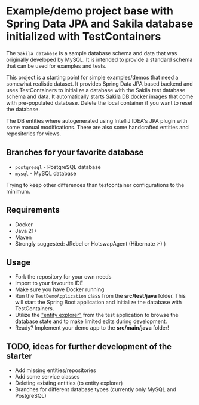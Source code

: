 # Example/demo project base with Spring Data JPA and Sakila database initialized with TestContainers

The `Sakila database` is a sample database schema and data that was originally developed by MySQL. It is intended to provide a standard schema that can be used for examples and tests. 

This project is a starting point for simple examples/demos that need a somewhat realistic dataset. It provides Spring Data JPA based backend and uses TestContainers to initialize a database with the Sakila test database schema and data. It automatically starts [Sakila DB docker images](https://github.com/sakiladb) that come with pre-populated database. Delete the local container if you want to reset the database.

The DB entities where autogenerated using IntelliJ IDEA's JPA plugin with some manual modifications. There are also some handcrafted entities and repositories for views.

## Branches for your favorite database

 * `postgresql` - PostgreSQL database
 * `mysql` - MySQL database

Trying to keep other differences than testcontainer configurations to the minimum.

## Requirements

* Docker
* Java 21+
* Maven
* Strongly suggested: JRebel or HotswapAgent (Hibernate :-) )

## Usage

 * Fork the repository for your own needs
 * Import to your favourite IDE
 * Make sure you have Docker running
 * Run the `TestDemoApplication` class from the **src/test/java** folder. This will start the Spring Boot application and initialize the database with TestContainers.
 * Utilize the ["entity explorer"](http://localhost:8080/entityexplorer/) from the test application to browse the database state and to make limited edits during development.
 * Ready? Implement your demo app to the **src/main/java** folder!

## TODO, ideas for further development of the starter

* Add missing entities/repositories
* Add some service classes
 * Deleting existing entities (to entity explorer)
 * Branches for different database types (currently only MySQL and PostgreSQL)
